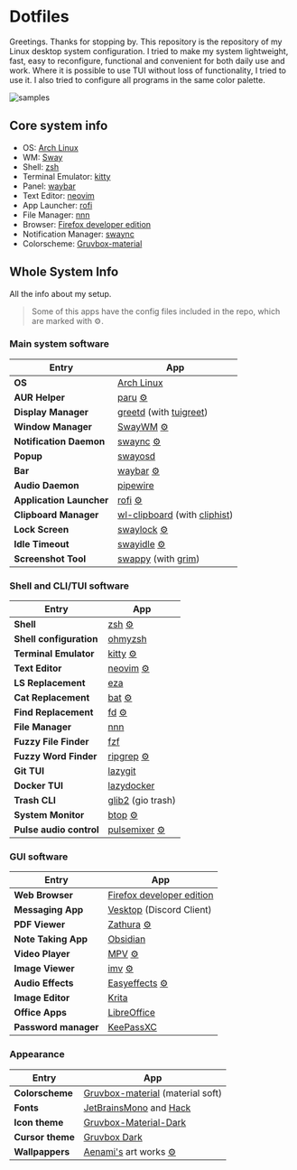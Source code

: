 # Dotfiles

Greetings. Thanks for stopping by. This repository is the repository of my Linux
desktop system configuration. I tried to make my system lightweight, fast, easy
to reconfigure, functional and convenient for both daily use and work. Where it
is possible to use TUI without loss of functionality, I tried to use it. I also
tried to configure all programs in the same color palette.

![samples](assets/final.png "Gallery")

## Core system info

- OS: [Arch Linux](https://archlinux.org/)
- WM: [Sway](https://github.com/swaywm/sway)
- Shell: [zsh](https://github.com/zsh-users/zsh)
- Terminal Emulator: [kitty](https://github.com/kovidgoyal/kitty)
- Panel: [waybar](https://github.com/Alexays/Waybar)
- Text Editor: [neovim](https://github.com/neovim/neovim)
- App Launcher: [rofi](https://github.com/lbonn/rofi)
- File Manager: [nnn](https://github.com/jarun/nnn)
- Browser: [Firefox developer edition](https://www.mozilla.org/en-US/firefox/developer/)
- Notification Manager: [swaync](https://github.com/ErikReider/SwayNotificationCenter)
- Colorscheme: [Gruvbox-material](https://github.com/sainnhe/gruvbox-material)

## Whole System Info
<!-- markdownlint-disable MD013 -->
All the info about my setup.

> Some of this apps have the config files included in the repo, which are
  marked with :gear:.

### Main system software

| Entry                          | App                                                                                                            |
| ------------------------------ | -------------------------------------------------------------------------------------------------------------- |
| **OS**                         | [Arch Linux](https://archlinux.org/)                                                                           |
| **AUR Helper**                 | [paru](https://github.com/Morganamilo/paru) [:gear:](../.config/paru/)                                         |
| **Display Manager**            | [greetd](https://sr.ht/~kennylevinsen/greetd/) (with [tuigreet](https://github.com/apognu/tuigreet))           |
| **Window Manager**             | [SwayWM](https://github.com/swaywm/sway) [:gear:](../.config/sway/)                                            |
| **Notification Daemon**        | [swaync](https://github.com/ErikReider/SwayNotificationCenter) [:gear:](../.config/swaync/)                    |
| **Popup**                      | [swayosd](https://github.com/ErikReider/SwayOSD)                                                               |
| **Bar**                        | [waybar](https://github.com/Alexays/Waybar) [:gear:](../.config/waybar/)                                       |
| **Audio Daemon**               | [pipewire](https://github.com/PipeWire/pipewire)                                                               |
| **Application Launcher**       | [rofi](https://github.com/lbonn/rofi) [:gear:](../.config/rofi/)                                               |
| **Clipboard Manager**          | [wl-clipboard](https://github.com/bugaevc/wl-clipboard) (with [cliphist](https://github.com/sentriz/cliphist)) |
| **Lock Screen**                | [swaylock](https://github.com/jirutka/swaylock-effects) [:gear:](../.config/swaylock/)                         |
| **Idle Timeout**               | [swayidle](https://github.com/hyprwm/hypridle) [:gear:](../.config/swayidle/)                                  |
| **Screenshot Tool**            | [swappy](https://github.com/jtheoof/swappy) (with [grim](https://sr.ht/~emersion/grim/))                       |

### Shell and CLI/TUI software

| Entry                       | App                                                                                            |
| --------------------------- | ---------------------------------------------------------------------------------------------- |
| **Shell**                   | [zsh](https://github.com/zsh-users/zsh) [:gear:](../.zshrc)                                    |
| **Shell configuration**     | [ohmyzsh](https://github.com/ohmyzsh/ohmyzsh)                                                  |
| **Terminal Emulator**       | [kitty](https://sw.kovidgoyal.net/kitty/) [:gear:](../.config/kitty/)                          |
| **Text Editor**             | [neovim](https://neovim.io/) [:gear:](../.config/nvim/)                                        |
| **LS Replacement**          | [eza](https://github.com/eza-community/eza)                                                    |
| **Cat Replacement**         | [bat](https://github.com/sharkdp/bat) [:gear:](../.config/bat/)                                |
| **Find Replacement**        | [fd](https://github.com/sharkdp/fd) [:gear:](../.config/fd/)                                   |
| **File Manager**            | [nnn](https://github.com/jarun/nnn)                                                            |
| **Fuzzy File Finder**       | [fzf](https://github.com/junegunn/fzf)                                                         |
| **Fuzzy Word Finder**       | [ripgrep](https://github.com/BurntSushi/ripgrep) [:gear:](../.config/rg/)                      |
| **Git TUI**                 | [lazygit](https://github.com/jesseduffield/lazygit)                                            |
| **Docker TUI**              | [lazydocker](https://github.com/jesseduffield/lazydocker)                                      |
| **Trash CLI**               | [glib2](https://archlinux.org/packages/core/x86_64/glib2/) (gio trash)                         |
| **System Monitor**          | [btop](https://github.com/aristocratos/btop) [:gear:](../.config/btop/)                        |
| **Pulse audio control**     | [pulsemixer](https://github.com/GeorgeFilipkin/pulsemixer) [:gear:](../.config/pulsemixer.cfg) |

### GUI software

| Entry                    | App                                                                                  |
| ------------------------ | ------------------------------------------------------------------------------------ |
| **Web Browser**          | [Firefox developer edition](https://www.mozilla.org/en-US/firefox/developer/)        |
| **Messaging App**        | [Vesktop](https://github.com/Vencord/Vesktop) (Discord Client)                       |
| **PDF Viewer**           | [Zathura](https://github.com/pwmt/zathura) [:gear:](../.config/zathura/)             |
| **Note Taking App**      | [Obsidian](https://obsidian.md/)                                                     |
| **Video Player**         | [MPV](https://github.com/mpv-player/mpv) [:gear:](../.config/mpv/)                   |
| **Image Viewer**         | [imv](https://github.com/eXeC64/imv) [:gear:](../.config/imv/)                       |
| **Audio Effects**        | [Easyeffects](https://github.com/wwmm/easyeffects) [:gear:](../.config/easyeffects/) |
| **Image Editor**         | [Krita](https://krita.org/)                                                          |
| **Office Apps**          | [LibreOffice](https://www.libreoffice.org/)                                          |
| **Password manager**     | [KeePassXC](https://github.com/keepassxreboot/keepassxc)                             |

### Appearance

| Entry                           | App                                                                                                          |
| ------------------------------- | ------------------------------------------------------------------------------------------------------------ |
| **Colorscheme**                 | [Gruvbox-material](https://github.com/sainnhe/gruvbox-material) (material soft)                              |
| **Fonts**                       | [JetBrainsMono](https://www.jetbrains.com/es-es/lp/mono/) and [Hack](https://github.com/source-foundry/Hack) |
| **Icon theme**                  | [Gruvbox-Material-Dark](https://github.com/TheGreatMcPain/gruvbox-material-gtk)                              |
| **Cursor theme**                | [Gruvbox Dark](https://gitlab.com/cursors/simp1e)                                                            |
| **Wallpappers**                 | [Aenami's](https://www.artstation.com/aenamiart) art works [:gear:](../.wallpaper/)                          |
